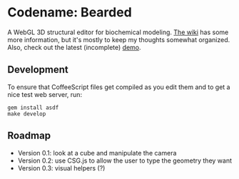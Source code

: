 # Codename: Bearded

A WebGL 3D structural editor for biochemical modeling. [The wiki][] has some more information, 
but it's mostly to keep my thoughts somewhat organized. Also, check out the latest (incomplete) [demo][].

  [the wiki]: https://github.com/ariofrio/bearded/wiki
  [demo]: http://ariofrio.github.com/bearded

## Development

To ensure that CoffeeScript files get compiled as you edit them and to get
a nice test web server, run:

    gem install asdf
    make develop

## Roadmap

 - Version 0.1: look at a cube and manipulate the camera
 - Version 0.2: use CSG.js to allow the user to type the geometry they want
 - Version 0.3: visual helpers (?)

